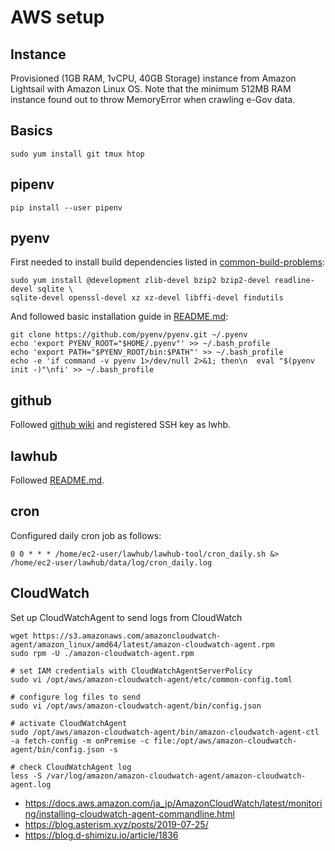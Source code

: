 # AWS setup

## Instance
Provisioned (1GB RAM, 1vCPU, 40GB Storage) instance from Amazon Lightsail with Amazon Linux OS. Note that the minimum 512MB RAM instance found out to throw MemoryError when crawling e-Gov data.

## Basics 
```
sudo yum install git tmux htop
```

## pipenv
```
pip install --user pipenv
```

## pyenv
First needed to install build dependencies listed in [common-build-problems](https://github.com/pyenv/pyenv/wiki/common-build-problems]):
```
sudo yum install @development zlib-devel bzip2 bzip2-devel readline-devel sqlite \
sqlite-devel openssl-devel xz xz-devel libffi-devel findutils
```

And followed basic installation guide in [README.md](https://github.com/pyenv/pyenv/):
```
git clone https://github.com/pyenv/pyenv.git ~/.pyenv
echo 'export PYENV_ROOT="$HOME/.pyenv"' >> ~/.bash_profile
echo 'export PATH="$PYENV_ROOT/bin:$PATH"' >> ~/.bash_profile
echo -e 'if command -v pyenv 1>/dev/null 2>&1; then\n  eval "$(pyenv init -)"\nfi' >> ~/.bash_profile
```

## github
Followed [github wiki](https://help.github.com/ja/github/authenticating-to-github/connecting-to-github-with-ssh) and registered SSH key as lwhb.

## lawhub
Followed [README.md](./README.md).

## cron
Configured daily cron job as follows:
```
0 0 * * * /home/ec2-user/lawhub/lawhub-tool/cron_daily.sh &> /home/ec2-user/lawhub/data/log/cron_daily.log
```

## CloudWatch
Set up CloudWatchAgent to send logs from CloudWatch

```
wget https://s3.amazonaws.com/amazoncloudwatch-agent/amazon_linux/amd64/latest/amazon-cloudwatch-agent.rpm
sudo rpm -U ./amazon-cloudwatch-agent.rpm

# set IAM credentials with CloudWatchAgentServerPolicy
sudo vi /opt/aws/amazon-cloudwatch-agent/etc/common-config.toml

# configure log files to send
sudo vi /opt/aws/amazon-cloudwatch-agent/bin/config.json

# activate CloudWatchAgent
sudo /opt/aws/amazon-cloudwatch-agent/bin/amazon-cloudwatch-agent-ctl -a fetch-config -m onPremise -c file:/opt/aws/amazon-cloudwatch-agent/bin/config.json -s

# check CloudWatchAgent log
less -S /var/log/amazon/amazon-cloudwatch-agent/amazon-cloudwatch-agent.log
```

* https://docs.aws.amazon.com/ja_jp/AmazonCloudWatch/latest/monitoring/installing-cloudwatch-agent-commandline.html
* https://blog.asterism.xyz/posts/2019-07-25/
* https://blog.d-shimizu.io/article/1836